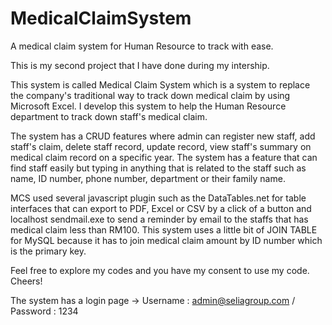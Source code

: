# MedicalClaimSystem
A medical claim system for Human Resource to track with ease.

This is my second project that I have done during my intership.

This system is called Medical Claim System which is a system to replace the company's traditional way to track down medical claim by using
Microsoft Excel. I develop this system to help the Human Resource department to track down staff's medical claim.

The system has a CRUD features where admin can register new staff, add staff's claim, delete staff record, update record, view staff's
summary on medical claim record on a specific year. The system has a feature that can find staff easily but typing in anything that
is related to the staff such as name, ID number, phone number, department or their family name.

MCS used several javascript plugin such as the DataTables.net for table interfaces that can export to PDF, Excel or CSV by a click of 
a button and localhost sendmail.exe to send a reminder by email to the staffs that has medical claim less than RM100. This system uses
a little bit of JOIN TABLE for MySQL because it has to join medical claim amount by ID number which is the primary key.

Feel free to explore my codes and you have my consent to use my code. Cheers!

The system has a login page ->
Username : admin@seliagroup.com / 
Password : 1234
